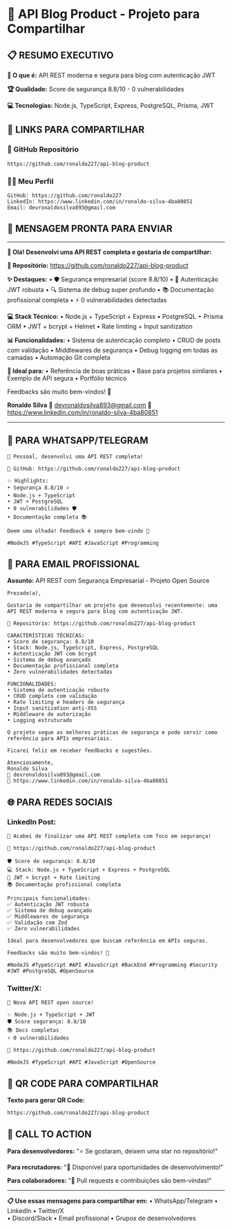 # 🚀 API Blog Product - Projeto para Compartilhar

## 📋 RESUMO EXECUTIVO

**🎯 O que é:** API REST moderna e segura para blog com autenticação JWT

**🏆 Qualidade:** Score de segurança 8.8/10 - 0 vulnerabilidades

**💻 Tecnologias:** Node.js, TypeScript, Express, PostgreSQL, Prisma, JWT

## 🔗 LINKS PARA COMPARTILHAR

### **📱 GitHub Repositório**
```
https://github.com/ronaldo227/api-blog-product
```

### **👨‍💻 Meu Perfil**
```
GitHub: https://github.com/ronaldo227
LinkedIn: https://www.linkedin.com/in/ronaldo-silva-4ba80851
Email: devronaldosilva893@gmail.com
```

## 💬 MENSAGEM PRONTA PARA ENVIAR

---

**🚀 Olá! Desenvolvi uma API REST completa e gostaria de compartilhar:**

**🔗 Repositório:** https://github.com/ronaldo227/api-blog-product

**✨ Destaques:**
• 🛡️ Segurança empresarial (score 8.8/10)
• 🔐 Autenticação JWT robusta
• 🔍 Sistema de debug super profundo
• 📚 Documentação profissional completa
• ⚡ 0 vulnerabilidades detectadas

**💻 Stack Técnico:**
• Node.js + TypeScript + Express
• PostgreSQL + Prisma ORM
• JWT + bcrypt + Helmet
• Rate limiting + Input sanitization

**📊 Funcionalidades:**
• Sistema de autenticação completo
• CRUD de posts com validação
• Middlewares de segurança
• Debug logging em todas as camadas
• Automação Git completa

**🎯 Ideal para:**
• Referência de boas práticas
• Base para projetos similares
• Exemplo de API segura
• Portfólio técnico

Feedbacks são muito bem-vindos! 🤝

**Ronaldo Silva**
📧 devronaldosilva893@gmail.com
💼 https://www.linkedin.com/in/ronaldo-silva-4ba80851

---

## 📲 PARA WHATSAPP/TELEGRAM

```
🚀 Pessoal, desenvolvi uma API REST completa!

🔗 GitHub: https://github.com/ronaldo227/api-blog-product

✨ Highlights:
• Segurança 8.8/10 ⭐
• Node.js + TypeScript
• JWT + PostgreSQL
• 0 vulnerabilidades 🛡️
• Documentação completa 📚

Deem uma olhada! Feedback é sempre bem-vindo 🤝

#NodeJS #TypeScript #API #JavaScript #Programming
```

## 📧 PARA EMAIL PROFISSIONAL

**Assunto:** API REST com Segurança Empresarial - Projeto Open Source

```
Prezado(a),

Gostaria de compartilhar um projeto que desenvolvi recentemente: uma API REST moderna e segura para blog com autenticação JWT.

🔗 Repositório: https://github.com/ronaldo227/api-blog-product

CARACTERÍSTICAS TÉCNICAS:
• Score de segurança: 8.8/10
• Stack: Node.js, TypeScript, Express, PostgreSQL
• Autenticação JWT com bcrypt
• Sistema de debug avançado
• Documentação profissional completa
• Zero vulnerabilidades detectadas

FUNCIONALIDADES:
• Sistema de autenticação robusto
• CRUD completo com validação
• Rate limiting e headers de segurança
• Input sanitization anti-XSS
• Middleware de autorização
• Logging estruturado

O projeto segue as melhores práticas de segurança e pode servir como referência para APIs empresariais.

Ficarei feliz em receber feedbacks e sugestões.

Atenciosamente,
Ronaldo Silva
📧 devronaldosilva893@gmail.com
💼 https://www.linkedin.com/in/ronaldo-silva-4ba80851
```

## 🌐 PARA REDES SOCIAIS

### **LinkedIn Post:**
```
🚀 Acabei de finalizar uma API REST completa com foco em segurança!

🔗 https://github.com/ronaldo227/api-blog-product

🛡️ Score de segurança: 8.8/10
💻 Stack: Node.js + TypeScript + Express + PostgreSQL
🔐 JWT + bcrypt + Rate limiting
📚 Documentação profissional completa

Principais funcionalidades:
✅ Autenticação JWT robusta
✅ Sistema de debug avançado
✅ Middlewares de segurança
✅ Validação com Zod
✅ Zero vulnerabilidades

Ideal para desenvolvedores que buscam referência em APIs seguras.

Feedbacks são muito bem-vindos! 🤝

#NodeJS #TypeScript #API #JavaScript #BackEnd #Programming #Security #JWT #PostgreSQL #OpenSource
```

### **Twitter/X:**
```
🚀 Nova API REST open source!

✨ Node.js + TypeScript + JWT
🛡️ Score segurança: 8.8/10
📚 Docs completas
⚡ 0 vulnerabilidades

🔗 https://github.com/ronaldo227/api-blog-product

#NodeJS #TypeScript #API #JavaScript #OpenSource
```

## 📱 QR CODE PARA COMPARTILHAR

**Texto para gerar QR Code:**
```
https://github.com/ronaldo227/api-blog-product
```

## 🎯 CALL TO ACTION

**Para desenvolvedores:**
"⭐ Se gostaram, deixem uma star no repositório!"

**Para recrutadores:**
"💼 Disponível para oportunidades de desenvolvimento!"

**Para colaboradores:**
"🤝 Pull requests e contribuições são bem-vindas!"

---

**📋 Use essas mensagens para compartilhar em:**
• WhatsApp/Telegram
• LinkedIn
• Twitter/X  
• Discord/Slack
• Email profissional
• Grupos de desenvolvedores
